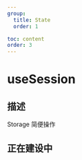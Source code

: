 ```yaml
---
group:
  title: State
  order: 1

toc: content
order: 3
---
```


# useSession

## 描述

Storage 简便操作
## 正在建设中
<!-- ## 演示



## Arguments

| name    | description              | type                     | default                                        |
|---------|--------------------------|--------------------------|------------------------------------------------|


## return

| name      | description              | type                                     | default |
|-----------|--------------------------|------------------------------------------|---------| -->
